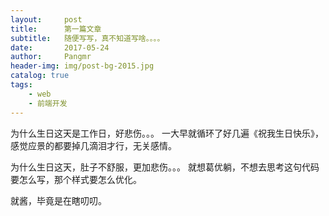 ```yaml
---
layout:     post
title:      第一篇文章
subtitle:   随便写写，真不知道写啥。。。。
date:       2017-05-24
author:     Pangmr
header-img: img/post-bg-2015.jpg
catalog: true
tags:
    - web
    - 前端开发
---
```



为什么生日这天是工作日，好悲伤。。。
一大早就循环了好几遍《祝我生日快乐》，感觉应景的都要掉几滴泪才行，无关感情。

为什么生日这天，肚子不舒服，更加悲伤。。。
就想葛优躺，不想去思考这句代码要怎么写，那个样式要怎么优化。

就酱，毕竟是在瞎叨叨。




